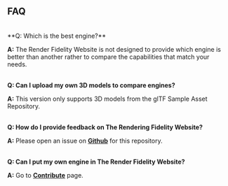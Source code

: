 <style>
  a {
    font-weight: bold;
    text-decoration: underline;
  }
</style>

## FAQ 
<br>
**Q: Which is the best engine?**

**A:** The Render Fidelity Website is not designed to provide which engine is better than another rather to compare the capabilities that match your needs. <br><br>

[//]: <>  (**Q: Which version of the engine was used to render the image?**)

[//]: <>  (**A:** You can find which version of the engine is used by .. <br><br>)

**Q: Can I upload my own 3D models to compare engines?**

**A:** This version only supports 3D models from the glTF Sample Asset Repository. <br><br>

**Q: How do I provide feedback on The Rendering Fidelity Website?**

**A:** Please open an issue on [Github](https://github.com/KhronosGroup/glTF-temp-RF) for this repository. <br><br>

**Q: Can I put my own engine in The Render Fidelity Website?**

**A:** Go to [Contribute](/contribute) page. <br><br>
